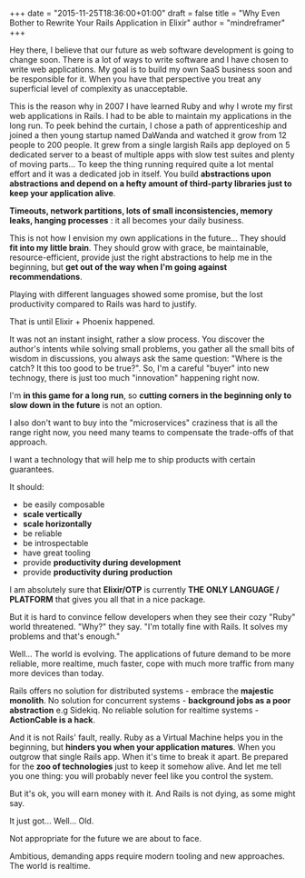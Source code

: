 +++
date = "2015-11-25T18:36:00+01:00"
draft = false
title = "Why Even Bother to Rewrite Your Rails Application in Elixir"
author = "mindreframer"
+++


Hey there, I believe that our future as web software development is going to change soon.
There is a lot of ways to write software and I have chosen to write web applications. My goal is to build my own SaaS business soon and be responsible for it. When you have that perspective you treat any superficial level of complexity as unacceptable.


This is the reason why in 2007 I have learned Ruby and why I wrote my first web applications in Rails. I had to be able to maintain my applications in the long run. To peek behind the curtain, I chose a path of apprenticeship and joined a then young startup named DaWanda and watched it grow from 12 people to 200 people. It grew from a single largish Rails app deployed on 5 dedicated server to a beast of multiple apps with slow test suites and plenty of moving parts... To keep the thing running required quite a lot mental effort and it was a dedicated job in itself. You build **abstractions upon abstractions and depend on a hefty amount of third-party libraries just to keep your application alive**.

**Timeouts, network partitions, lots of small inconsistencies, memory leaks, hanging processes** : it all becomes your daily business.


This is not how I envision my own applications in the future... They should **fit into my little brain**. They should grow with grace, be maintainable, resource-efficient, provide just the right abstractions to help me in the beginning, but **get out of the way when I'm going against recommendations**.

Playing with different languages showed some promise, but the lost productivity compared to Rails was hard to justify.


That is until Elixir + Phoenix happened.


It was not an instant insight, rather a slow process. You discover the author's intents while solving small problems, you gather all the small bits of wisdom in discussions, you always ask the same question: "Where is the catch? It this too good to be true?". So, I'm a careful "buyer" into new technogy, there is just too much "innovation" happening right now.

I'm **in this game for a long run**, so **cutting corners in the beginning only to slow down in the future** is not an option.


I also don't want to buy into the "microservices" craziness that is all the range right now, you need many teams to compensate the trade-offs of that approach.

I want a technology that will help me to ship products with certain guarantees.

It should:

  - be easily composable
  - **scale vertically**
  - **scale horizontally**
  - be reliable
  - be introspectable
  - have great tooling
  - provide **productivity during development**
  - provide **productivity during production**




I am absolutely sure that __Elixir/OTP__ is currently __THE ONLY LANGUAGE / PLATFORM__ that gives you all that in a nice package.

But it is hard to convince fellow developers when they see their cozy "Ruby" world threatened. "Why?" they say. "I'm totally fine with Rails. It solves my problems and that's enough."


Well... The world is evolving. The applications of future demand to be more reliable, more realtime, much faster, cope with much more traffic from many more devices than today.

Rails offers no solution for distributed systems - embrace the **majestic monolith**. No solution for concurrent systems - **background jobs as a poor abstraction** e.g Sidekiq. No reliable solution for realtime systems - **ActionCable is a hack**.

And it is not Rails' fault, really. Ruby as a Virtual Machine helps you in the beginning, but **hinders you when your application matures**. When you outgrow that single Rails app. When it's time to break it apart. Be prepared for the **zoo of technologies** just to keep it somehow alive. And let me tell you one thing: you will probably never feel like you control the system.

But it's ok, you will earn money with it. And Rails is not dying, as some might say.

It just got... Well... Old.

Not appropriate for the future we are about to face.

Ambitious, demanding apps require modern tooling and new approaches. The world is realtime.
